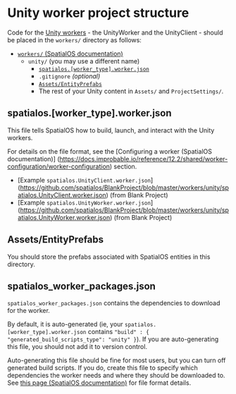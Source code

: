 # Unity worker project structure

Code for the [Unity workers](../introduction.md) - the UnityWorker and the UnityClient -
should be placed in the `workers/` directory as follows:

* [`workers/` (SpatialOS documentation)](https://docs.improbable.io/reference/12.2/shared/reference/project-structure#workers)
    * `unity/` (you may use a different name)
        * [`spatialos.[worker_type].worker.json`](#spatialos-worker-type-worker-json)
        * `.gitignore` *(optional)*
        * [`Assets/EntityPrefabs`](#assets-entityprefabs)
        * The rest of your Unity content in `Assets/` and `ProjectSettings/`.

## spatialos.[worker_type].worker.json

This file tells SpatialOS how to build, launch, and interact with the Unity workers.

For details on the file format, see the [Configuring a worker (SpatialOS documentation)]
(https://docs.improbable.io/reference/12.2/shared/worker-configuration/worker-configuration) section.

* [Example `spatialos.UnityClient.worker.json`] 
    (https://github.com/spatialos/BlankProject/blob/master/workers/unity/spatialos.UnityClient.worker.json) (from Blank Project)
* [Example `spatialos.UnityWorker.worker.json`]
    (https://github.com/spatialos/BlankProject/blob/master/workers/unity/spatialos.UnityWorker.worker.json) (from Blank Project)

## Assets/EntityPrefabs

You should store the prefabs associated with SpatialOS entities in this directory.

## spatialos_worker_packages.json

`spatialos_worker_packages.json` contains the dependencies to download for the worker.

By default, it is auto-generated (ie, your `spatialos.[worker_type].worker.json` contains 
`"build" : { "generated_build_scripts_type": "unity" }`). If you are auto-generating this file, you should not add
it to version control. 

Auto-generating this file should be fine for most users, but you can turn off generated build scripts. If you do,
create this file to specify which dependencies the worker needs and where they 
should be downloaded to. See [this page (SpatialOS documentation)](https://docs.improbable.io/reference/12.2/shared/reference/file-formats/spatial-worker-packages) for file format details.
